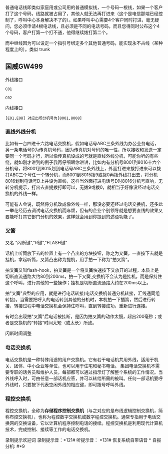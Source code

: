 
普通电话线即类似家庭用或公司用的普通模拟线，一个号码一根线，如果一个客户打了这个号码，线路就被占用了，其他人就无法再打进来（这个是电信那端已经控制了，呼叫中心本身解决不了的）。如果呼叫中心需要4个客户同时打进，毫无疑问，您必须申请4根电话线，且必须是不同的电话号码，而且您得同时公布这个4个号码，客户打第一个打不通，他得继续拨打第二个。

而中继线因为可以设定一个指引号绑定多个其他普通号码，能实现永不占线（某种程度上的〕。类似 trunk



## 国威GW499

外线接口

    C01

    C02

内线接口

    [E01,E08] 对应出场分机号为[8001,8008]


### 直线外线分机

比如有一台四进十六路电话交换机，假如电话号ABC三条外线为办公业务电话，另一条电话号D为传真机号码，因为传真机对号码的唯一性，所以接收和发送一定要同一个号码才行，所以像传真机设成的号就是直线外线分机，可能你听的有些绕，就如刚才讲到的例子我再仔细跟你讲讲，比如内有分机号8001到8016十六个分机号，将8001到8015划到电话号ABC三条外线上，外面打进来拨打进来可以拨打ABC三个号任一个转分机，而8001到8015拨9或拨0再拨外线打出去，将分机8016划到电话号D上并设为直线，这样当外面打进电话号D时8016分机号直响，无转分机提示，打出去直提拨打即可以，无拨9或拨0，就相当于好像没经过电话交换机的外线一样。 

可能有人会说，既然将分机改成像外线一样，那没必要还经过电话交换机，还多此一举花经历去调试电话交换机而麻烦，但有的企业个别领导就是想要直线的效果又要能呼打其它部门分机的效果，这样就会用到你提到的述语功能了。


### 叉簧

又名 "闪断键","R键","FLASH键"

话机上听筒放下去的位置上有一个凸出的方块按钮，称之为叉簧。一直按下去就是挂机，拿起听筒，叉簧凸出称为提机，用手拍一下称为"拍叉簧"。

拍叉簧又叫flash-hook，拍叉簧是一个将叉簧快速按下又放开的过程，本质上是切断直流通路大约80到200ms，拍一下叉簧,交换机不会认为是挂机，而是保持住这个呼叫，进行其他的一些操作；挂机是切断直流通路大约在200ms以上。

拍"叉簧"典型的应用，就是进行电话转接(电话交换机普通分机转接，汇线通同组转接)。当需要把呼入的电话转到其他的分机时，本机拍一下插簧，然后进行转接，转接过程中电话交换机会保持住呼叫，直到转接成功，重新进行连接。

有时会出现拍"叉簧"后电话被挂断，是因为拍叉簧的动作太慢，超出200毫秒；或者是交换机的”转接“时间太短（或太长）所致。 

闪断时间调整

### 电话交换机

电话交换机是一种特殊用途的用户交换机。它有若干电话机共用外线，适用于机关、团体、中小企业等单位，也可以用于住宅和秘书电话。 集团电话交换机不需要专职的话务员和维护人员，每部都可以通过指示灯了解整个系统的工作情况。当外线呼入时，可由任意一部话机应答，并可以转给所需的被叫。任何一部话机要呼外线时，只要按下代表空闲外线的相应键，即可拨号呼叫外线。


### 程控交换机

程控交换机，全称为**存储程序控制交换机**（与之对应的是布线逻辑控制交换机，简称布控交换机），也称为程控数字交换机或数字程控交换机。通常专指用于电话交换网的交换设备，它以计算机程序控制电话的接续。程控交换机是利用现代计算机技术，完成控制、接续等工作的电话交换机。






录制提示欢迎词
    录制提示音：*121#
    听提示音：  *131#
恢复系统自带语音
                *
自报分机:   #*9
